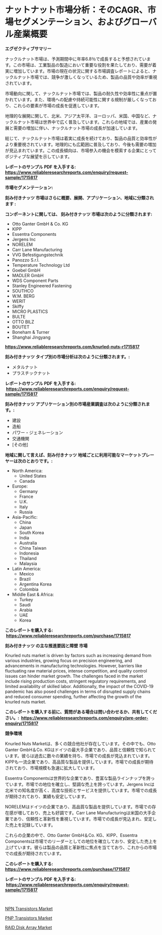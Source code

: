 <p><h1>ナットナット市場分析：そのCAGR、市場セグメンテーション、およびグローバル産業概要</h1></p><p><strong>エグゼクティブサマリー</strong></p>
<p><p>ナックルナット市場は、予測期間中に年率6.8％で成長すると予想されています。この市場は、工業製品の製造において重要な役割を果たしており、需要が着実に増加しています。市場の現在の状況に関する市場調査レポートによると、ナックルナット市場では、競争が激しくなっているため、製品の品質や効率が重視されています。</p><p>市場動向に関して、ナックルナット市場では、製品の耐久性や効率性に重点が置かれています。また、環境への配慮や持続可能性に関する規制が厳しくなっており、これらの要素が市場の成長を促進しています。</p><p>地理的な展開に関して、北米、アジア太平洋、ヨーロッパ、米国、中国など、ナックルナット市場は世界中で広く普及しています。これらの地域では、産業の発展と需要の増加に伴い、ナックルナット市場の成長が加速しています。</p><p>総じて、ナックルナット市場は着実に成長を続けており、製品の品質と効率性がより重要視されています。地理的にも広範囲に普及しており、今後も需要の増加が見込まれています。この成長傾向は、市場参入の機会を模索する企業にとってポジティブな展望を示しています。</p></p>
<p><strong>レポートのサンプル PDF を入手する: <a href="https://www.reliableresearchreports.com/enquiry/request-sample/1715817">https://www.reliableresearchreports.com/enquiry/request-sample/1715817</a></strong></p>
<p><strong>市場セグメンテーション:</strong></p>
<p><strong> 刻み付きナッツ 市場はさらに概要、展開、アプリケーション、地域に分類されます :</strong></p>
<p><strong>コンポーネントに関しては、 刻み付きナッツ 市場は次のように分類されます: &nbsp;</strong></p>
<p><ul><li>Otto Ganter GmbH & Co. KG</li><li>KIPP</li><li>Essentra Components</li><li>Jergens Inc</li><li>NORELEM</li><li>Carr Lane Manufacturing</li><li>VVG Befestigungstechnik</li><li>Panozzo S.r.l.</li><li>Temperature Technology Ltd</li><li>Goebel GmbH</li><li>MADLER GmbH</li><li>WDS Component Parts</li><li>Stanley Engineered Fastening</li><li>SOUTHCO</li><li>W.M. BERG</li><li>WERIT</li><li>Skiffy</li><li>MICRO PLASTICS</li><li>BULTE</li><li>OTTO BILZ</li><li>BOUTET</li><li>Boneham & Turner</li><li>Shanghai Jingyang</li></ul></p>
<p><strong><a href="https://www.reliableresearchreports.com/knurled-nuts-r1715817">https://www.reliableresearchreports.com/knurled-nuts-r1715817</a></strong></p>
<p><strong> 刻み付きナッツ タイプ別の市場分析は次のように分類されます。:</strong></p>
<p><ul><li>メタルナット</li><li>プラスチックナット</li></ul></p>
<p><strong>レポートのサンプル PDF を入手する: &nbsp;<a href="https://www.reliableresearchreports.com/enquiry/request-sample/1715817">https://www.reliableresearchreports.com/enquiry/request-sample/1715817</a></strong></p>
<p><strong> 刻み付きナッツ アプリケーション別の市場産業調査は次のように分類されます。:</strong></p>
<p><ul><li>建設</li><li>造船</li><li>パワー・ジェネレーション</li><li>交通機関</li><li>[その他]</li></ul></p>
<p><strong>地域に関して言えば、刻み付きナッツ 地域ごとに利用可能なマーケットプレーヤーは次のとおりです。:</strong></p>
<p><ul>
    <li>
        North America:
        <ul>
            <li>United States</li>
            <li>Canada</li>
        </ul>
    </li>
    <li>
        Europe:
        <ul>
            <li>Germany</li>
            <li>France</li>
            <li>U.K.</li>
            <li>Italy</li>
            <li>Russia</li>
        </ul>
    </li>
    <li>
        Asia-Pacific:
        <ul>
            <li>China</li>
            <li>Japan</li>
            <li>South Korea</li>
            <li>India</li>
            <li>Australia</li>
            <li>China Taiwan</li>
            <li>Indonesia</li>
            <li>Thailand</li>
            <li>Malaysia</li>
        </ul>
    </li>
    <li>
        Latin America:
        <ul>
            <li>Mexico</li>
            <li>Brazil</li>
            <li>Argentina Korea</li>
            <li>Colombia</li>
        </ul>
    </li>
    <li>
        Middle East & Africa:
        <ul>
            <li>Turkey</li>
            <li>Saudi</li>
            <li>Arabia</li>
            <li>UAE</li>
            <li>Korea</li>
        </ul>
    </li>
    </ul></p>
<p><strong>このレポートを購入する: &nbsp;<a href="https://www.reliableresearchreports.com/purchase/1715817">https://www.reliableresearchreports.com/purchase/1715817</a></strong></p>
<p><strong>刻み付きナッツ の主な推進要因と障壁 市場</strong></p>
<p><p>Knurled nuts market is driven by factors such as increasing demand from various industries, growing focus on precision engineering, and advancements in manufacturing technologies. However, barriers like fluctuating raw material prices, intense competition, and quality control issues can hinder market growth. The challenges faced in the market include rising production costs, stringent regulatory requirements, and limited availability of skilled labor. Additionally, the impact of the COVID-19 pandemic has also posed challenges in terms of disrupted supply chains and reduced consumer spending, further affecting the growth of the knurled nuts market.</p></p>
<p><strong>このレポートを購入する前に、質問がある場合は問い合わせるか、共有してください。:&nbsp; <a href="https://www.reliableresearchreports.com/enquiry/pre-order-enquiry/1715817">https://www.reliableresearchreports.com/enquiry/pre-order-enquiry/1715817</a></strong></p>
<p><strong>競争環境</strong></p>
<p><p>Knurled Nuts Marketは、多くの競合他社が存在しています。その中でも、Otto Ganter GmbH＆Co. KGはドイツの最大手企業であり、品質と信頼性で知られています。彼らは過去に数々の業績を持ち、市場での成長が見込まれています。KIPPも一流企業であり、高品質な製品を提供しています。市場での成長が期待されており、市場規模も急速に拡大しています。</p><p>Essentra Componentsは世界的な企業であり、豊富な製品ラインナップを誇っています。市場での地位を確立し、堅調な売上を誇っています。Jergens Incは北米での知名度が高く、高度な技術とサービスを提供しています。市場での成長が期待されており、業績も安定しています。</p><p>NORELEMはドイツの企業であり、高品質な製品を提供しています。市場での存在感が増しており、売上も好調です。Carr Lane Manufacturingは米国の大手企業であり、信頼性と革新性を重視しています。市場での成長が見込まれ、安定した売上を記録しています。</p><p>これらの企業の中で、Otto Ganter GmbH＆Co. KG、KIPP、Essentra Componentsは市場でのリーダーとしての地位を確立しており、安定した売上を上げています。彼らは製品の品質と革新性に焦点を当てており、これからの市場での成長が期待されています。</p></p>
<p><strong>このレポートを購入する: &nbsp; <a href="https://www.reliableresearchreports.com/purchase/1715817">https://www.reliableresearchreports.com/purchase/1715817</a></strong></p>
<p><strong>レポートのサンプル PDF を入手する: &nbsp;<a href="https://www.reliableresearchreports.com/enquiry/request-sample/1715817">https://www.reliableresearchreports.com/enquiry/request-sample/1715817</a></strong><strong></strong></p>
<p>&nbsp;</p>
<p><p><a href="https://florentine-yuzu-f42.notion.site/NPN-Transistors-Market-Size-and-Market-Trends-Complete-Industry-Overview-2024-to-2031-3e4bfe3dbdb246c0a3820e465e12204a">NPN Transistors Market</a></p><p><a href="https://fuschia-pecorino-a6d.notion.site/PNP-Transistors-Market-Insights-into-Market-CAGR-Market-Trends-and-Growth-Strategies-ade74e82d45b48729a99077bc9890068">PNP Transistors Market</a></p><p><a href="https://changeable-paste-463.notion.site/RAID-Disk-Array-Market-Insight-Market-Trends-Growth-Forecasted-from-2024-TO-2031-b6846066ec014816b3f51c12ae63ca1c">RAID Disk Array Market</a></p></p>